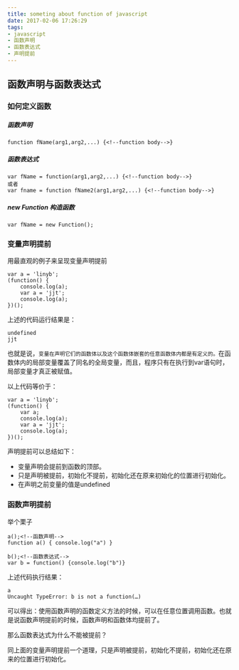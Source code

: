 ```yaml
---
title: someting about function of javascript
date: 2017-02-06 17:26:29
tags:
- javascript
- 函数声明
- 函数表达式
- 声明提前
---
```


## 函数声明与函数表达式

### 如何定义函数

##### 函数声明
`function fName(arg1,arg2,...) {<!--function body-->}`

##### 函数表达式
```
var fName = function(arg1,arg2,...) {<!--function body-->}
或者
var fname = function fName2(arg1,arg2,...) {<!--function body-->}
```

##### new Function 构造函数
`var fName = new Function();`

### 变量声明提前

用最直观的例子来呈现变量声明提前

```
var a = 'linyb';
(function() {
	console.log(a);
    var a = 'jjt';
    console.log(a);
})();
```

上述的代码运行结果是：
```
undefined
jjt
```

也就是说，`变量在声明它们的函数体以及这个函数体嵌套的任意函数体内都是有定义的。`在函数体内的局部变量覆盖了同名的全局变量，而且，程序只有在执行到var语句时，局部变量才真正被赋值。

以上代码等价于：
```
var a = 'linyb';
(function() {
	var a;
    console.log(a);
    var a = 'jjt';
    console.log(a);
})();
```

声明提前可以总结如下：
*	变量声明会提前到函数的顶部。
*	只是声明被提前，初始化不提前，初始化还在原来初始化的位置进行初始化。
*	在声明之前变量的值是undefined

### 函数声明提前

举个栗子

```
a();<!--函数声明-->
function a() { console.log("a") }

b();<!--函数表达式-->
var b = function() {console.log("b")}
```
上述代码执行结果：
```
a
Uncaught TypeError: b is not a function(…)
```
可以得出：使用函数声明的函数定义方法的时候，可以在任意位置调用函数。也就是说函数声明提前的时候，函数声明和函数体均提前了。

那么函数表达式为什么不能被提前？

同上面的变量声明提前一个道理，只是声明被提前，初始化不提前，初始化还在原来的位置进行初始化。
